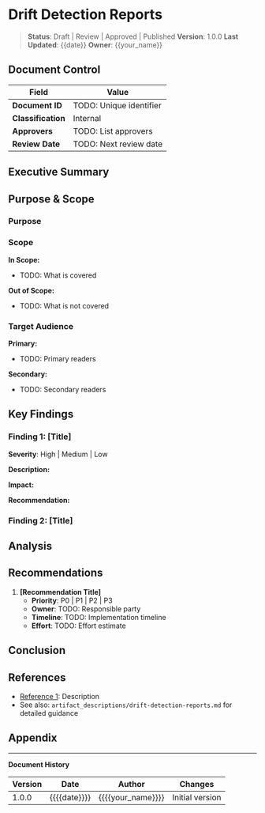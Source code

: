 # Drift Detection Reports

> **Status**: Draft | Review | Approved | Published
> **Version**: 1.0.0
> **Last Updated**: {{date}}
> **Owner**: {{your_name}}

## Document Control

| Field | Value |
|-------|-------|
| **Document ID** | TODO: Unique identifier |
| **Classification** | Internal |
| **Approvers** | TODO: List approvers |
| **Review Date** | TODO: Next review date |

## Executive Summary

<!-- TODO: 2-3 paragraph overview for executive audience -->
<!-- What is this document about? -->
<!-- Why does it matter? -->
<!-- What are the key takeaways? -->

## Purpose & Scope

### Purpose

<!-- TODO: Explain why this document exists -->

### Scope

**In Scope:**
- TODO: What is covered

**Out of Scope:**
- TODO: What is not covered

### Target Audience

**Primary:**
- TODO: Primary readers

**Secondary:**
- TODO: Secondary readers


## Key Findings

### Finding 1: [Title]

**Severity**: High | Medium | Low

**Description:**
<!-- TODO: Describe the finding -->

**Impact:**
<!-- TODO: Describe business or technical impact -->

**Recommendation:**
<!-- TODO: Provide specific recommendation -->

### Finding 2: [Title]

<!-- Repeat structure for additional findings -->

## Analysis

<!-- TODO: Detailed analysis of findings -->

## Recommendations

1. **[Recommendation Title]**
   - **Priority**: P0 | P1 | P2 | P3
   - **Owner**: TODO: Responsible party
   - **Timeline**: TODO: Implementation timeline
   - **Effort**: TODO: Effort estimate

## Conclusion

<!-- TODO: Summarize key points and next steps -->

## References

- [Reference 1](url): Description
- See also: `artifact_descriptions/drift-detection-reports.md` for detailed guidance

## Appendix

<!-- Add supporting materials as needed -->

---

**Document History**

| Version | Date | Author | Changes |
|---------|------|--------|---------|
| 1.0.0 | {{{{date}}}} | {{{{your_name}}}} | Initial version |
